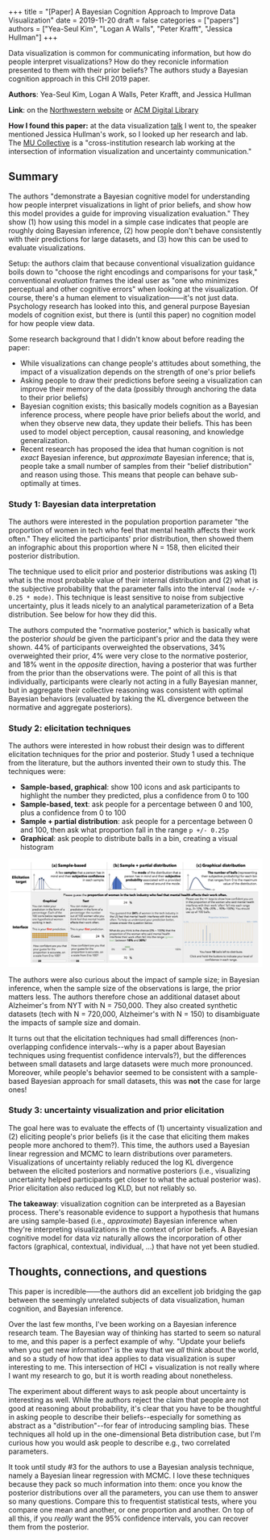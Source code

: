 +++
title = "[Paper] A Bayesian Cognition Approach to Improve Data Visualization"
date = 2019-11-20
draft = false
categories = ["papers"]
authors = ["Yea-Seul Kim", "Logan A Walls", "Peter Krafft", "Jessica Hullman"]
+++

Data visualization is common for communicating information, but how do people interpret visualizations? How do they reconicle information presented to them with their prior beliefs? The authors study a Bayesian cognition approach in this CHI 2019 paper.

<!--more-->

**Authors**: Yea-Seul Kim, Logan A Walls, Peter Krafft, and Jessica Hullman

**Link**: on the [Northwestern website](https://mucollective.northwestern.edu/files/2019-BayesianVis-CHI.pdf) or [ACM Digital Library](https://dl.acm.org/doi/abs/10.1145/3290605.3300912)

**How I found this paper:** at the data visualization [talk](https://www.meetup.com/Chicago-Data-Viz-Community/events/264113035/) I went to, the speaker mentioned Jessica Hullman's work, so I looked up her research and lab. The [MU Collective](https://mucollective.northwestern.edu/) is a "cross-institution research lab working at the intersection of information visualization and uncertainty communication."

## Summary
The authors "demonstrate a Bayesian cognitive model for understanding how people interpret visualizations in light of prior beliefs, and show how this model provides a guide for improving visualization evaluation." They show (1) how using this model in a simple case indicates that people are roughly doing Bayesian inference, (2) how people don't behave consistently with their predictions for large datasets, and (3) how this can be used to evaluate visualizations.

Setup: the authors claim that because conventional visualization guidance boils down to "choose the right encodings and comparisons for your task," conventional *evaluation* frames the ideal user as "one who minimizes perceptual and other cognitive errors" when looking at the visualization. Of course, there's a human element to visualization——it's not just data. Psychology research has looked into this, and general purpose Bayesian models of cognition exist, but there is (until this paper) no cognition model for how people view data.

Some research background that I didn't know about before reading the paper:
 * While visualizations can change people's attitudes about something, the impact of a visualization depends on the strength of one's prior beliefs
 * Asking people to draw their predictions before seeing a visualization can improve their memory of the data (possibly through anchoring the data to their prior beliefs)
 * Bayesian cognition exists; this basically models cognition as a Bayesian inference process, where people have prior beliefs about the world, and when they observe new data, they update their beliefs. This has been used to model object perception, causal reasoning, and knowledge generalization.
 * Recent research has proposed the idea that human cognition is not *exact* Bayesian inference, but *approximate* Bayesian inference; that is, people take a small number of samples from their "belief distribution" and reason using those. This means that people can behave sub-optimally at times.

### Study 1: Bayesian data interpretation
The authors were interested in the population proportion parameter "the proportion of women in tech who feel that mental health affects their work often." They elicited the participants' prior distribution, then showed them an infographic about this proportion where N = 158, then elicited their posterior distribution.

The technique used to elicit prior and posterior distributions was asking (1) what is the most probable value of their internal distribution and (2) what is the subjective probability that the parameter falls into the interval `(mode +/- 0.25 * mode)`. This technique is least sensitive to noise from subjective uncertainty, plus it leads nicely to an analytical parameterization of a Beta distribution. See below for how they did this.

The authors computed the "normative posterior," which is basically what the posterior *should* be given the participant's prior and the data they were shown. 44% of participants overweighted the observations, 34% overweighted their prior, 4% were very close to the normative posterior, and 18% went in the *opposite* direction, having a posterior that was further from the prior than the observations were. The point of all this is that individually, participants were clearly not acting in a fully Bayesian manner, but in aggregate their collective reasoning was consistent with optimal Bayesian behaviors (evaluated by taking the KL divergence between the normative and aggregate posteriors).

### Study 2: elicitation techniques
The authors were interested in how robust their design was to different elicitation techniques for the prior and posterior. Study 1 used a technique from the literature, but the authors invented their own to study this. The techniques were:

 * **Sample-based, graphical**: show 100 icons and ask participants to highlight the number they predicted, plus a confidence from 0 to 100
 * **Sample-based, text**: ask people for a percentage between 0 and 100, plus a confidence from 0 to 100
 * **Sample + partial distribution**: ask people for a percentage between 0 and 100, then ask what proportion fall in the range `p +/- 0.25p`
 * **Graphical**: ask people to distribute balls in a bin, creating a visual histogram

![Elicitation techniques used](bayesian_cognition_viz_kim_img1.png)

The authors were also curious about the impact of sample size; in Bayesian inference, when the sample size of the observations is large, the prior matters less. The authors therefore chose an additional dataset about Alzheimer's from NYT with N = 750,000. They also created synthetic datasets (tech with N = 720,000, Alzheimer's with N = 150) to disambiguate the impacts of sample size and domain.

It turns out that the elicitation techniques had small differences (non-overlapping confidence intervals--why is a paper about Bayesian techniques using frequentist confidence intervals?), but the differences between small datasets and large datasets were much more pronounced. Moreover, while people's behavior seemed to be consistent with a sample-based Bayesian approach for small datasets, this was **not** the case for large ones!

### Study 3: uncertainty visualization and prior elicitation
The goal here was to evaluate the effects of (1) uncertainty visualization and (2) eliciting people's prior beliefs (is it the case that eliciting them makes people more anchored to them?). This time, the authors used a Bayesian linear regression and MCMC to learn distributions over parameters. Visualizations of uncertainty reliably reduced the log KL divergence between the elicited posteriors and normative posteriors (i.e., visualizing uncertainty helped participants get closer to what the actual posterior was). Prior elicitation also reduced log KLD, but not reliably so.

**The takeaway**: visualization cognition can be interpreted as a Bayesian process. There's reasonable evidence to support a hypothesis that humans are using sample-based (i.e., *approximate*) Bayesian inference when they're interpreting visualizations in the context of prior beliefs. A Bayesian cognitive model for data viz naturally allows the incorporation of other factors (graphical, contextual, individual, ...) that have not yet been studied.

## Thoughts, connections, and questions
This paper is incredible——the authors did an excellent job bridging the gap between the seemingly unrelated subjects of data visualization, human cognition, and Bayesian inference.

Over the last few months, I've been working on a Bayesian inference research team. The Bayesian way of thinking has started to seem so natural to me, and this paper is a perfect example of why. "Update your beliefs when you get new information" is the way that we *all* think about the world, and so a study of how that idea applies to data visualization is super interesting to me. This intersection of HCI + visualization is not really where I want my research to go, but it is worth reading about nonetheless.

The experiment about different ways to ask people about uncertainty is interesting as well. While the authors reject the claim that people are not good at reasoning about probability, it's clear that you have to be thoughtful in asking people to describe their beliefs--especially for something as abstract as a "distribution"--for fear of introducing sampling bias. These techniques all hold up in the one-dimensional Beta distribution case, but I'm curious how you would ask people to describe e.g., two correlated parameters.

It took until study #3 for the authors to use a Bayesian analysis technique, namely a Bayesian linear regression with MCMC. I love these techniques because they pack so much information into them: once you know the posterior distributions over all the parameters, you can use them to answer so many questions. Compare this to frequentist statistical tests, where you compare one mean and another, or one proportion and another. On top of all this, if you *really* want the 95% confidence intervals, you can recover them from the posterior.
